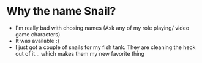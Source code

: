 # Why the name Snail?
- I'm really bad with chosing names (Ask any of my role playing/ video
  game characters)
- It was available :)
- I just got a couple of snails for my fish tank. They are cleaning the
  heck out of it... which makes them my new favorite thing
